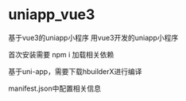 # uniapp_vue3
基于vue3的uniapp小程序
用vue3开发的uniapp小程序

首次安装需要 npm i 加载相关依赖

基于uni-app，需要下载hbuilderX进行编译

manifest.json中配置相关信息
